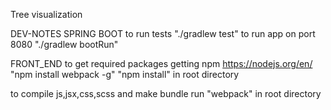 Tree visualization

DEV-NOTES
SPRING BOOT
to run tests "./gradlew test" 
to run app on port 8080 "./gradlew bootRun"


FRONT_END
to get required packages
getting npm
https://nodejs.org/en/
"npm install webpack -g"
"npm install" in root directory

to compile js,jsx,css,scss and make bundle run
"webpack" in root directory
